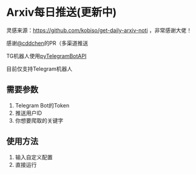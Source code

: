 # Arxiv每日推送(更新中)
灵感来源：https://github.com/kobiso/get-daily-arxiv-noti ，非常感谢大佬！

感谢[@cddchen](https://github.com/cddchen)的PR（多渠道推送

TG机器人使用[pyTelegramBotAPI](https://github.com/eternnoir/pyTelegramBotAPI)


目前仅支持Telegram机器人

## 需要参数
1. Telegram Bot的Token
2. 推送用户ID
3. 你想要爬取的关键字

## 使用方法
1. 输入自定义配置
2. 直接运行

